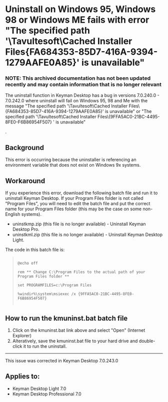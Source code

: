 # Uninstall on Windows 95, Windows 98 or Windows ME fails with error "The specified path '\Tavultesoft\Cached Installer Files\{FA684353-85D7-416A-9394-1279AAFE0A85}' is unavailable"

### **NOTE**: This archived documentation has not been updated recently and may contain information that is no longer relevant


<p>The uninstall function in Keyman Desktop has a bug in versions 7.0.240.0 - 7.0.242.0 where uninstall will fail on Windows 95, 98 and Me with the message "The specified path '\Tavultesoft\Cached Installer Files\{FA684353-85D7-416A-9394-1279AAFE0A85}' is unavailable" or
"The specified path '\Tavultesoft\Cached Installer Files\{9FFA5AC0-21BC-4495-8FE0-F6B86954F507}
' is unavailable"

.</p>

<h2>Background</h2>

<p>This error is occurring because the uninstaller is referencing an environment variable that does not exist on Windows 9x systems.</p>

<h2>Workaround</h2>

<p>If you experience this error, download the following batch file and run it to uninstall Keyman Desktop.  If your Program Files folder is not called "Program Files", you will need to edit the batch file and put the correct name for your Program Files folder (this may be the case on some non-English systems).</p>

<ul>
<li>uninstkmp.zip (this file is no longer available) - Uninstall Keyman Desktop Pro.</li>
<li>uninstkml.zip (this file is no longer available) - Uninstall Keyman Desktop Light.</li>
</ul>

<p>The code in this batch file is:</p>

<blockquote><code>
@echo off<br />
rem ** Change C:\Program Files to the actual path of your Program Files folder **<br />
set PROGRAMFILES=c:\Program Files<br />
%windir%\system\msiexec /x {9FFA5AC0-21BC-4495-8FE0-F6B86954F507}<br />
</code></blockquote>

<h2>How to run the kmuninst.bat batch file</h2>

<ol>
<li>Click on the kmuninst.bat link above and select "Open" (Internet Explorer)</li>
<li>Alteratively, save the kmuninst.bat file to your hard drive and double-click it to
run the uninstall.</li>
</ol>

<hr />

<p>This issue was corrected in Keyman Desktop 7.0.243.0</p>


## Applies to:
 * Keyman Desktop Light 7.0
 * Keyman Desktop Professional 7.0
